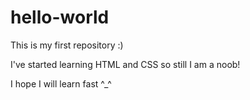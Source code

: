 # hello-world

This is my first repository :)

I've started learning HTML and CSS so still I am a noob!

I hope I will learn fast ^_^
